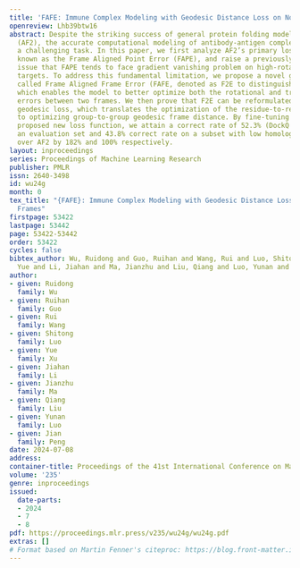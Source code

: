 ```yaml
---
title: 'FAFE: Immune Complex Modeling with Geodesic Distance Loss on Noisy Group Frames'
openreview: Lhb39btw16
abstract: Despite the striking success of general protein folding models such as AlphaFold2
  (AF2), the accurate computational modeling of antibody-antigen complexes remains
  a challenging task. In this paper, we first analyze AF2’s primary loss function,
  known as the Frame Aligned Point Error (FAPE), and raise a previously overlooked
  issue that FAPE tends to face gradient vanishing problem on high-rotational-error
  targets. To address this fundamental limitation, we propose a novel geodesic loss
  called Frame Aligned Frame Error (FAFE, denoted as F2E to distinguish from FAPE),
  which enables the model to better optimize both the rotational and translational
  errors between two frames. We then prove that F2E can be reformulated as a group-aware
  geodesic loss, which translates the optimization of the residue-to-residue error
  to optimizing group-to-group geodesic frame distance. By fine-tuning AF2 with our
  proposed new loss function, we attain a correct rate of 52.3% (DockQ $>$ 0.23) on
  an evaluation set and 43.8% correct rate on a subset with low homology, with improvement
  over AF2 by 182% and 100% respectively.
layout: inproceedings
series: Proceedings of Machine Learning Research
publisher: PMLR
issn: 2640-3498
id: wu24g
month: 0
tex_title: "{FAFE}: Immune Complex Modeling with Geodesic Distance Loss on Noisy Group
  Frames"
firstpage: 53422
lastpage: 53442
page: 53422-53442
order: 53422
cycles: false
bibtex_author: Wu, Ruidong and Guo, Ruihan and Wang, Rui and Luo, Shitong and Xu,
  Yue and Li, Jiahan and Ma, Jianzhu and Liu, Qiang and Luo, Yunan and Peng, Jian
author:
- given: Ruidong
  family: Wu
- given: Ruihan
  family: Guo
- given: Rui
  family: Wang
- given: Shitong
  family: Luo
- given: Yue
  family: Xu
- given: Jiahan
  family: Li
- given: Jianzhu
  family: Ma
- given: Qiang
  family: Liu
- given: Yunan
  family: Luo
- given: Jian
  family: Peng
date: 2024-07-08
address:
container-title: Proceedings of the 41st International Conference on Machine Learning
volume: '235'
genre: inproceedings
issued:
  date-parts:
  - 2024
  - 7
  - 8
pdf: https://proceedings.mlr.press/v235/wu24g/wu24g.pdf
extras: []
# Format based on Martin Fenner's citeproc: https://blog.front-matter.io/posts/citeproc-yaml-for-bibliographies/
---
```

